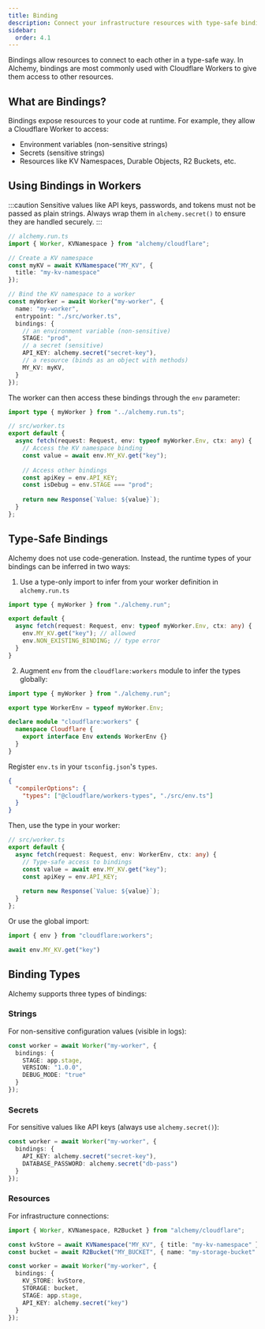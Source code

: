```yaml
---
title: Binding
description: Connect your infrastructure resources with type-safe bindings. Learn how to bind KV namespaces, Durable Objects, R2 buckets, and environment variables to Cloudflare Workers.
sidebar:
  order: 4.1
---
```


Bindings allow resources to connect to each other in a type-safe way. In Alchemy, bindings are most commonly used with Cloudflare Workers to give them access to other resources.

## What are Bindings?

Bindings expose resources to your code at runtime. For example, they allow a Cloudflare Worker to access:

- Environment variables (non-sensitive strings)
- Secrets (sensitive strings)
- Resources like KV Namespaces, Durable Objects, R2 Buckets, etc.

## Using Bindings in Workers

:::caution
Sensitive values like API keys, passwords, and tokens must not be passed as plain strings. Always wrap them in `alchemy.secret()` to ensure they are handled securely.
:::

```typescript
// alchemy.run.ts
import { Worker, KVNamespace } from "alchemy/cloudflare";

// Create a KV namespace
const myKV = await KVNamespace("MY_KV", {
  title: "my-kv-namespace"
});

// Bind the KV namespace to a worker
const myWorker = await Worker("my-worker", {
  name: "my-worker",
  entrypoint: "./src/worker.ts",
  bindings: {
    // an environment variable (non-sensitive)
    STAGE: "prod",
    // a secret (sensitive)
    API_KEY: alchemy.secret("secret-key"),
    // a resource (binds as an object with methods)
    MY_KV: myKV,
  }
});
```

The worker can then access these bindings through the `env` parameter:

```typescript
import type { myWorker } from "../alchemy.run.ts";

// src/worker.ts
export default {
  async fetch(request: Request, env: typeof myWorker.Env, ctx: any) {
    // Access the KV namespace binding
    const value = await env.MY_KV.get("key");
    
    // Access other bindings
    const apiKey = env.API_KEY;
    const isDebug = env.STAGE === "prod";
    
    return new Response(`Value: ${value}`);
  }
};
```

## Type-Safe Bindings

Alchemy does not use code-generation. Instead, the runtime types of your bindings can be inferred in two ways:

1. Use a type-only import to infer from your worker definition in `alchemy.run.ts`

```typescript
import type { myWorker } from "./alchemy.run";

export default {
  async fetch(request: Request, env: typeof myWorker.Env, ctx: any) {
    env.MY_KV.get("key"); // allowed
    env.NON_EXISTING_BINDING; // type error
  }
}
```

2. Augment `env` from the `cloudflare:workers` module to infer the types globally:

```typescript
import type { myWorker } from "./alchemy.run";

export type WorkerEnv = typeof myWorker.Env;

declare module "cloudflare:workers" {
  namespace Cloudflare {
    export interface Env extends WorkerEnv {}
  }
}
```

Register `env.ts` in your `tsconfig.json`'s `types`.
```json
{
  "compilerOptions": {
    "types": ["@cloudflare/workers-types", "./src/env.ts"]
  }
}
```

Then, use the type in your worker:

```typescript
// src/worker.ts
export default {
  async fetch(request: Request, env: WorkerEnv, ctx: any) {
    // Type-safe access to bindings
    const value = await env.MY_KV.get("key");
    const apiKey = env.API_KEY;
    
    return new Response(`Value: ${value}`);
  }
};
```

Or use the global import:
```ts
import { env } from "cloudflare:workers";

await env.MY_KV.get("key")
```

## Binding Types

Alchemy supports three types of bindings:

### Strings
For non-sensitive configuration values (visible in logs):

```typescript
const worker = await Worker("my-worker", {
  bindings: {
    STAGE: app.stage,
    VERSION: "1.0.0",
    DEBUG_MODE: "true"
  }
});
```

### Secrets
For sensitive values like API keys (always use `alchemy.secret()`):

```typescript
const worker = await Worker("my-worker", {
  bindings: {
    API_KEY: alchemy.secret("secret-key"),
    DATABASE_PASSWORD: alchemy.secret("db-pass")
  }
});
```

### Resources
For infrastructure connections:

```typescript
import { Worker, KVNamespace, R2Bucket } from "alchemy/cloudflare";

const kvStore = await KVNamespace("MY_KV", { title: "my-kv-namespace" });
const bucket = await R2Bucket("MY_BUCKET", { name: "my-storage-bucket" });

const worker = await Worker("my-worker", {
  bindings: {
    KV_STORE: kvStore,
    STORAGE: bucket,
    STAGE: app.stage,
    API_KEY: alchemy.secret("key")
  }
});
```
